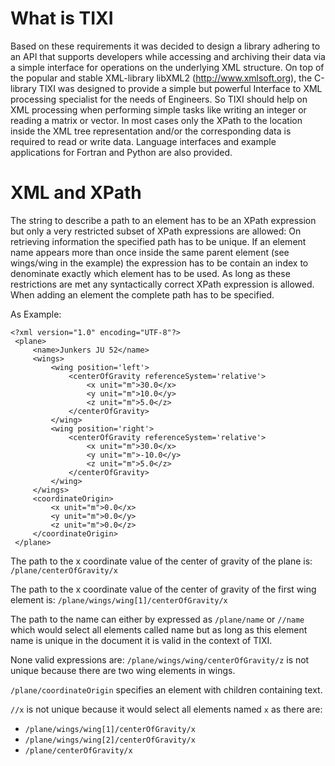 # What is TIXI #
Based on these requirements it was decided to design a library adhering to an API that supports developers while accessing and archiving their data via a simple interface for operations on the underlying XML structure.
On top of the popular and stable XML-library libXML2 (http://www.xmlsoft.org), the C-library TIXI was designed to provide a simple but powerful Interface to XML processing specialist for the needs of Engineers. So TIXI should help on XML processing when performing simple tasks like writing an integer or reading a matrix or vector.
In most cases only the XPath to the location inside the XML tree  representation and/or the corresponding data is required to read or write data. Language interfaces and example applications for Fortran and Python are also provided.



# XML and XPath #
The string to describe a path to an element has to be an XPath expression but only a very restricted subset of XPath expressions are allowed: On retrieving information the specified path has to be unique. If an element name appears more than once inside the same parent element (see wings/wing in the example) the expression has to be contain an index to denominate exactly which element has to be used. As long as these restrictions are met any syntactically correct XPath expression is allowed. When adding an element the complete path has to be specified.

As Example:
```
<?xml version="1.0" encoding="UTF-8"?>
 <plane>
     <name>Junkers JU 52</name>
     <wings>
         <wing position='left'>
             <centerOfGravity referenceSystem='relative'>
                 <x unit="m">30.0</x>
                 <y unit="m">10.0</y>
                 <z unit="m">5.0</z>
             </centerOfGravity>
         </wing>
         <wing position='right'>
             <centerOfGravity referenceSystem='relative'>
                 <x unit="m">30.0</x>
                 <y unit="m">-10.0</y>
                 <z unit="m">5.0</z>
             </centerOfGravity>
         </wing>
     </wings>
     <coordinateOrigin>
         <x unit="m">0.0</x>
         <y unit="m">0.0</y>
         <z unit="m">0.0</z>
     </coordinateOrigin>
 </plane>
```


The path to the x coordinate value of the center of gravity of the plane is: `/plane/centerOfGravity/x`

The path to the x coordinate value of the center of gravity of the first wing element is: `/plane/wings/wing[1]/centerOfGravity/x`

The path to the name can either by expressed as `/plane/name` or `//name` which would select all elements called name but as long as this element name is unique in the document it is valid in the context of TIXI.

None valid expressions are: `/plane/wings/wing/centerOfGravity/z` is not
unique because there are two wing elements in wings.

`/plane/coordinateOrigin` specifies an element with children containing text.

`//x` is not unique because it would select all elements named `x` as there are:
  * `/plane/wings/wing[1]/centerOfGravity/x`
  * `/plane/wings/wing[2]/centerOfGravity/x`
  * `/plane/centerOfGravity/x`